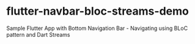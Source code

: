 # flutter-navbar-bloc-streams-demo
Sample Flutter App with Bottom Navigation Bar - Navigating using BLoC pattern and Dart Streams
